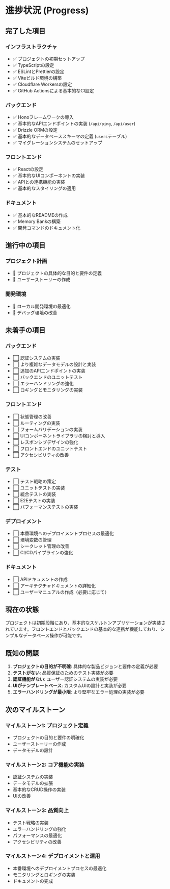 # 進捗状況 (Progress)

## 完了した項目

### インフラストラクチャ
- ✅ プロジェクトの初期セットアップ
- ✅ TypeScriptの設定
- ✅ ESLintとPrettierの設定
- ✅ Viteビルド環境の構築
- ✅ Cloudflare Workersの設定
- ✅ GitHub Actionsによる基本的なCI設定

### バックエンド
- ✅ Honoフレームワークの導入
- ✅ 基本的なAPIエンドポイントの実装 (`/api/ping`, `/api/user`)
- ✅ Drizzle ORMの設定
- ✅ 基本的なデータベーススキーマの定義 (`users`テーブル)
- ✅ マイグレーションシステムのセットアップ

### フロントエンド
- ✅ Reactの設定
- ✅ 基本的なUIコンポーネントの実装
- ✅ APIとの連携機能の実装
- ✅ 基本的なスタイリングの適用

### ドキュメント
- ✅ 基本的なREADMEの作成
- ✅ Memory Bankの構築
- ✅ 開発コマンドのドキュメント化

## 進行中の項目

### プロジェクト計画
- 🔄 プロジェクトの具体的な目的と要件の定義
- 🔄 ユーザーストーリーの作成

### 開発環境
- 🔄 ローカル開発環境の最適化
- 🔄 デバッグ環境の改善

## 未着手の項目

### バックエンド
- ⬜ 認証システムの実装
- ⬜ より複雑なデータモデルの設計と実装
- ⬜ 追加のAPIエンドポイントの実装
- ⬜ バックエンドのユニットテスト
- ⬜ エラーハンドリングの強化
- ⬜ ロギングとモニタリングの実装

### フロントエンド
- ⬜ 状態管理の改善
- ⬜ ルーティングの実装
- ⬜ フォームバリデーションの実装
- ⬜ UIコンポーネントライブラリの検討と導入
- ⬜ レスポンシブデザインの強化
- ⬜ フロントエンドのユニットテスト
- ⬜ アクセシビリティの改善

### テスト
- ⬜ テスト戦略の策定
- ⬜ ユニットテストの実装
- ⬜ 統合テストの実装
- ⬜ E2Eテストの実装
- ⬜ パフォーマンステストの実装

### デプロイメント
- ⬜ 本番環境へのデプロイメントプロセスの最適化
- ⬜ 環境変数の管理
- ⬜ シークレット管理の改善
- ⬜ CI/CDパイプラインの強化

### ドキュメント
- ⬜ APIドキュメントの作成
- ⬜ アーキテクチャドキュメントの詳細化
- ⬜ ユーザーマニュアルの作成（必要に応じて）

## 現在の状態

プロジェクトは初期段階にあり、基本的なスケルトンアプリケーションが実装されています。フロントエンドとバックエンドの基本的な連携が機能しており、シンプルなデータベース操作が可能です。

## 既知の問題

1. **プロジェクトの目的が不明確**: 具体的な製品ビジョンと要件の定義が必要
2. **テストがない**: 品質保証のためのテスト実装が必要
3. **認証機能がない**: ユーザー認証システムの実装が必要
4. **UIがテンプレートベース**: カスタムUIの設計と実装が必要
5. **エラーハンドリングが最小限**: より堅牢なエラー処理の実装が必要

## 次のマイルストーン

### マイルストーン1: プロジェクト定義
- プロジェクトの目的と要件の明確化
- ユーザーストーリーの作成
- データモデルの設計

### マイルストーン2: コア機能の実装
- 認証システムの実装
- データモデルの拡張
- 基本的なCRUD操作の実装
- UIの改善

### マイルストーン3: 品質向上
- テスト戦略の実装
- エラーハンドリングの強化
- パフォーマンスの最適化
- アクセシビリティの改善

### マイルストーン4: デプロイメントと運用
- 本番環境へのデプロイメントプロセスの最適化
- モニタリングとロギングの実装
- ドキュメントの完成
